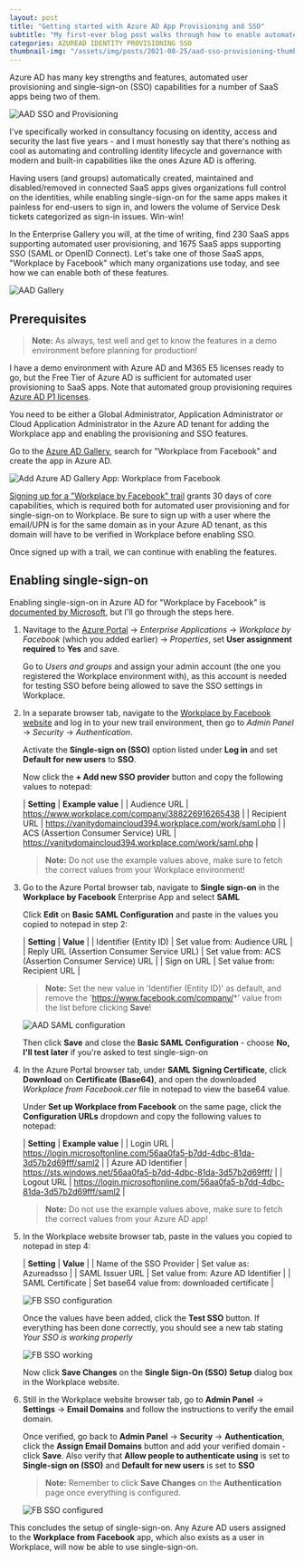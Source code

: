 ```yaml
---
layout: post
title: "Getting started with Azure AD App Provisioning and SSO"
subtitle: "My first-ever blog post walks through how to enable automated user provisioning and single-sign-on from Azure AD to SaaS apps, specifically for Workplace from Facebook"
categories: AZUREAD IDENTITY PROVISIONING SSO
thumbnail-img: "/assets/img/posts/2021-08-25/aad-sso-provisioning-thumb.png"
---
```


Azure AD has many key strengths and features, automated user provisioning and single-sign-on (SSO) capabilities for a number of SaaS apps being two of them. 

![AAD SSO and Provisioning](/assets/img/posts/2021-08-25/aad-sso-provisioning.png)

I've specifically worked in consultancy focusing on identity, access and security the last five years - and I must honestly say that there's nothing as cool as automating and controlling identity lifecycle and governance with modern and built-in capabilities like the ones Azure AD is offering. 

Having users (and groups) automatically created, maintained and disabled/removed in connected SaaS apps gives organizations full control on the identities, while enabling single-sign-on for the same apps makes it painless for end-users to sign in, and lowers the volume of Service Desk tickets categorized as sign-in issues. Win-win!

In the Enterprise Gallery you will, at the time of writing, find 230 SaaS apps supporting automated user provisioning, and 1675 SaaS apps supporting SSO (SAML or OpenID Connect). Let's take one of those SaaS apps, "Workplace by Facebook" which many organizations use today, and see how we can enable both of these features. 

![AAD Gallery](/assets/img/posts/2021-08-25/aad-gallery.png)

## Prerequisites

> **Note:** As always, test well and get to know the features in a demo environment before planning for production!

I have a demo environment with Azure AD and M365 E5 licenses ready to go, but the Free Tier of Azure AD is sufficient for automated user provisioning to SaaS apps. Note that automated group provisioning requires [Azure AD P1 licenses](https://www.microsoft.com/en-us/security/business/identity-access-management/azure-ad-pricing). 

You need to be either a Global Administrator, Application Administrator or Cloud Application Administrator in the Azure AD tenant for adding the Workplace app and enabling the provisioning and SSO features.

Go to the [Azure AD Gallery](https://aad.portal.azure.com/#blade/Microsoft_AAD_IAM/AppGalleryBladeV2), search for "Workplace from Facebook" and create the app in Azure AD.

![Add Azure AD Gallery App: Workplace from Facebook](/assets/img/posts/2021-08-25/fb-app-add.png)

[Signing up for a "Workplace by Facebook" trail](https://work.workplace.com/company_creation/) grants 30 days of core capabilities, which is required both for automated user provisioning and for single-sign-on to Workplace. Be sure to sign up with a user where the email/UPN is for the same domain as in your Azure AD tenant, as this domain will have to be verified in Workplace before enabling SSO. 

Once signed up with a trail, we can continue with enabling the features.

## Enabling single-sign-on

Enabling single-sign-on in Azure AD for "Workplace by Facebook" is [documented by Microsoft](https://docs.microsoft.com/en-us/azure/active-directory/saas-apps/workplacebyfacebook-tutorial), but I'll go through the steps here. 

1. Navitage to the [Azure Portal](https://portal.azure.com) -> *Enterprise Applications* -> *Workplace by Facebook* (which you added earlier) -> *Properties*, set **User assignment required** to **Yes** and save. 

    Go to *Users and groups* and assign your admin account (the one you registered the Workplace environment with), as this account is needed for testing SSO before being allowed to save the SSO settings in Workplace.

2. In a separate browser tab, navigate to the [Workplace by Facebook website](https://workplace.com) and log in to your new trail environment, then go to *Admin Panel* -> *Security* -> *Authentication*.

    Activate the **Single-sign on (SSO)** option listed under **Log in** and set **Default for new users** to **SSO**.
    
    Now click the **+ Add new SSO provider** button and copy the following values to notepad:

    | **Setting** | **Example value** |
    | Audience URL | https://www.workplace.com/company/388226916265438 |
    | Recipient URL | https://vanitydomaincloud394.workplace.com/work/saml.php |
    | ACS (Assertion Consumer Service) URL | https://vanitydomaincloud394.workplace.com/work/saml.php |  

    > **Note:** Do not use the example values above, make sure to fetch the correct values from your Workplace environment!

3. Go to the Azure Portal browser tab, navigate to **Single sign-on** in the **Workplace by Facebook** Enterprise App and select **SAML**

    Click **Edit** on **Basic SAML Configuration** and paste in the values you copied to notepad in step 2:

    | **Setting** | **Value** |
    | Identifier (Entity ID) | Set value from: Audience URL |
    | Reply URL (Assertion Consumer Service URL) | Set value from: ACS (Assertion Consumer Service) URL |
    | Sign on URL | Set value from: Recipient URL |  

    > **Note:** Set the new value in 'Identifier (Entity ID)' as default, and remove the 'https://www.facebook.com/company/*' value from the list before clicking **Save**!

    ![AAD SAML configuration](/assets/img/posts/2021-08-25/aad-saml-config.png)

    Then click **Save** and close the **Basic SAML Configuration** - choose **No, I'll test later** if you're asked to test single-sign-on

4. In the Azure Portal browser tab, under **SAML Signing Certificate**, click **Download** on **Certificate (Base64)**, and open the downloaded *Workplace from Facebook.cer* file in notepad to view the base64 value.

    Under **Set up Workplace from Facebook** on the same page, click the **Configuration URLs** dropdown and copy the following values to notepad:

    | **Setting** | **Example value** |
    | Login URL | https://login.microsoftonline.com/56aa0fa5-b7dd-4dbc-81da-3d57b2d69fff/saml2 |
    | Azure AD Identifier | https://sts.windows.net/56aa0fa5-b7dd-4dbc-81da-3d57b2d69fff/ |
    | Logout URL | https://login.microsoftonline.com/56aa0fa5-b7dd-4dbc-81da-3d57b2d69fff/saml2 |  

    > **Note:** Do not use the example values above, make sure to fetch the correct values from your Azure AD app!

5. In the Workplace website browser tab, paste in the values you copied to notepad in step 4:

    | **Setting** | **Value** |
    | Name of the SSO Provider | Set value as: Azureadsso |
    | SAML Issuer URL | Set value from: Azure AD Identifier |
    | SAML Certificate | Set base64 value from: downloaded certificate |  

    ![FB SSO configuration](/assets/img/posts/2021-08-25/fb-sso-config.png)

    Once the values have been added, click the **Test SSO** button. If everything has been done correctly, you should see a new tab stating *Your SSO is working properly*

    ![FB SSO working](/assets/img/posts/2021-08-25/fb-sso-working.png)

    Now click **Save Changes** on the **Single Sign-On (SSO) Setup** dialog box in the Workplace website. 
    
6. Still in the Workplace website browser tab, go to **Admin Panel** -> **Settings** -> **Email Domains** and follow the instructions to verify the email domain. 

    Once verified, go back to **Admin Panel** -> **Security** -> **Authentication**, click the **Assign Email Domains** button and add your verified domain - click **Save**. Also verify that **Allow people to authenticate using** is set to **Single-sign on (SSO)** and **Default for new users** is set to **SSO**
    
    > **Note:** Remember to click **Save Changes** on the **Authentication** page once everything is configured.

    ![FB SSO configured](/assets/img/posts/2021-08-25/fb-sso-completed.png)

This concludes the setup of single-sign-on. Any Azure AD users assigned to the **Workplace from Facebook** app, which also exists as a user in Workplace, will now be able to use single-sign-on.